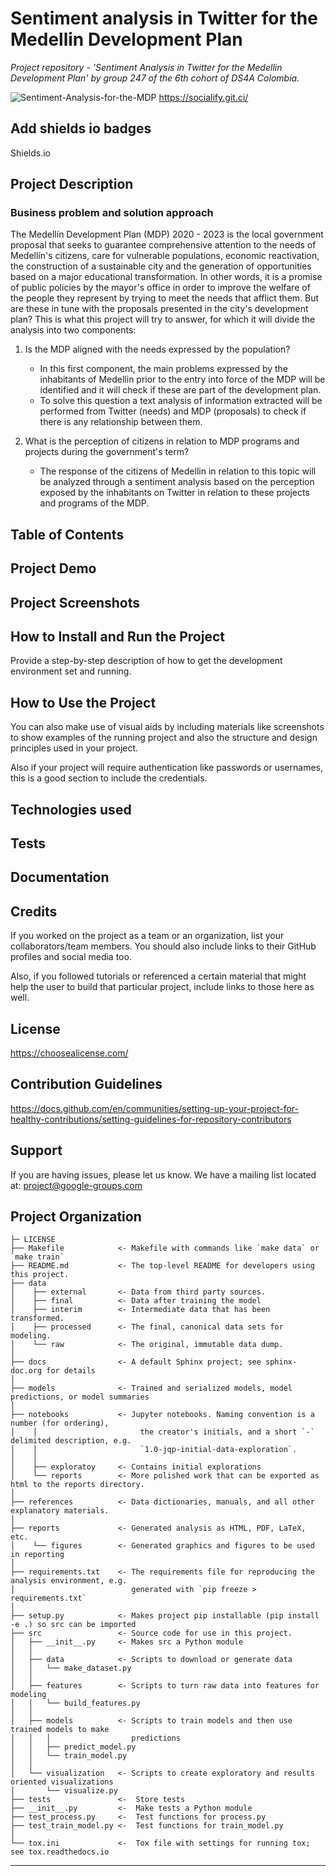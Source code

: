# Sentiment analysis in Twitter for the Medellin Development Plan

*Project repository - 'Sentiment Analysis in Twitter for the Medellin Development Plan' by group 247 of the 6th cohort of DS4A Colombia.*


![Sentiment-Analysis-for-the-MDP](https://socialify.git.ci/GDLPLearning/Sentiment-Analysis-for-the-MDP/image?description=1&font=Raleway&forks=1&issues=1&language=1&name=1&owner=1&pattern=Plus&pulls=1&stargazers=1&theme=Light)
https://socialify.git.ci/
## Add shields io badges
Shields.io
## Project Description

### Business problem and solution approach
The Medellín Development Plan (MDP) 2020 - 2023 is the local government proposal that seeks to guarantee comprehensive 
attention to the needs of Medellín's citizens, care for vulnerable populations, economic reactivation, the construction 
of a sustainable city and the generation of opportunities based on a major educational transformation.
In other words, it is a promise of public policies by the mayor's office in order to improve the welfare of the people 
they represent by trying to meet the needs that afflict them. But are these in tune with the proposals presented in the 
city's development plan? This is what this project will try to answer, for which it will divide the analysis into two 
components:

1. Is the MDP aligned with the needs expressed by the population?

    * In this first component, the main problems expressed by the inhabitants of Medellin prior to the entry into force 
      of the MDP will be identified and it will check if these are part of the development plan.
    * To solve this question a text analysis of information extracted will be performed from Twitter (needs) and MDP 
      (proposals) to check if there is any relationship between them.
    

2. What is the perception of citizens in relation to MDP programs and projects during the government's term?
    * The response of the citizens of Medellin in relation to this topic will be analyzed through a sentiment analysis based on the perception exposed by the inhabitants on Twitter in relation to these projects and programs of the MDP.


## Table of Contents 


## Project Demo

## Project Screenshots

## How to Install and Run the Project
Provide a step-by-step description of how to get the development environment set and running.

## How to Use the Project
You can also make use of visual aids by including materials like screenshots to show examples of the running project and also the structure and design principles used in your project.

Also if your project will require authentication like passwords or usernames, this is a good section to include the credentials.


## Technologies used

## Tests

## Documentation 

## Credits
If you worked on the project as a team or an organization, list your collaborators/team members. You should also include links to their GitHub profiles and social media too.

Also, if you followed tutorials or referenced a certain material that might help the user to build that particular project, include links to those here as well.


## License
https://choosealicense.com/


## Contribution Guidelines

https://docs.github.com/en/communities/setting-up-your-project-for-healthy-contributions/setting-guidelines-for-repository-contributors

## Support

If you are having issues, please let us know. We have a mailing list located at: project@google-groups.com

Project Organization
------------

    ├─ LICENSE
    ├── Makefile            <- Makefile with commands like `make data` or `make train`
    ├── README.md           <- The top-level README for developers using this project.
    ├── data
    │    ├── external       <- Data from third party sources. 
    │    ├── final          <- Data after training the model
    │    ├── interim        <- Intermediate data that has been transformed.
    │    ├── processed      <- The final, canonical data sets for modeling.
    │    └── raw            <- The original, immutable data dump.
    │
    ├── docs                <- A default Sphinx project; see sphinx-doc.org for details
    │
    ├── models              <- Trained and serialized models, model predictions, or model summaries
    │
    ├── notebooks           <- Jupyter notebooks. Naming convention is a number (for ordering),
    │    │                       the creator's initials, and a short `-` delimited description, e.g.
    │    │                       `1.0-jqp-initial-data-exploration`.
    │    │
    │    ├── exploratoy     <- Contains initial explorations
    │    └── reports        <- More polished work that can be exported as html to the reports directory.
    │
    ├── references          <- Data dictionaries, manuals, and all other explanatory materials.
    │
    ├── reports             <- Generated analysis as HTML, PDF, LaTeX, etc.
    │    └── figures        <- Generated graphics and figures to be used in reporting
    │
    ├── requirements.txt    <- The requirements file for reproducing the analysis environment, e.g.
    │                          generated with `pip freeze > requirements.txt`
    │
    ├── setup.py            <- Makes project pip installable (pip install -e .) so src can be imported
    ├── src                 <- Source code for use in this project.
    │   ├── __init__.py     <- Makes src a Python module
    │   │
    │   ├── data            <- Scripts to download or generate data
    │   │   └── make_dataset.py
    │   │
    │   ├── features        <- Scripts to turn raw data into features for modeling
    │   │   └── build_features.py
    │   │
    │   ├── models          <- Scripts to train models and then use trained models to make
    │   │   │                  predictions
    │   │   ├── predict_model.py
    │   │   └── train_model.py
    │   │
    │   └── visualization   <- Scripts to create exploratory and results oriented visualizations
    │       └── visualize.py
    ├── tests               <-  Store tests
    ├── __init__.py         <-  Make tests a Python module 
    ├── test_process.py     <-  Test functions for process.py
    ├── test_train_model.py <-  Test functions for train_model.py
    │
    └── tox.ini             <-  Tox file with settings for running tox; see tox.readthedocs.io


--------


